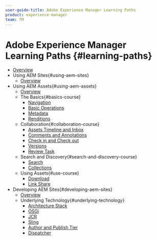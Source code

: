 ```yaml
---
user-guide-title: Adobe Experience Manager Learning Paths
product: experience-manager
team: TM
---
```


# Adobe Experience Manager Learning Paths {#learning-paths}

+ [Overview](./overview.md)
+ Using AEM Sites{#using-aem-sites}
  + [Overview](using-aem-sites/overview.md)
+ Using AEM Assets{#using-aem-assets}
  + [Overview](using-aem-assets/overview.md)
  + The Basics{#basics-course}
    + [Navigation](using-aem-assets/basics/navigation.md)
    + [Basic Operations](using-aem-assets/basics/basic-operations.md)
    + [Metadata](using-aem-assets/basics/metadata.md)
    + [Renditions](using-aem-assets/basics/renditions.md)
  + Collaboration{#collaboration-course}
    + [Assets Timeline and Inbox](using-aem-assets/collaboration/timeline-and-inbox.md)
    + [Comments and Annotations](using-aem-assets/collaboration/comments-and-annotations.md)
    + [Check in and Check out](using-aem-assets/collaboration/check-in-and-check-out.md)
    + [Versions](using-aem-assets/collaboration/versions.md)
    + [Review Task](using-aem-assets/collaboration/review-task.md)
  + Search and Discovery{#search-and-discovery-course}
    + [Search](using-aem-assets/search-and-discovery/search.md)
    + [Collections](using-aem-assets/search-and-discovery/collections.md)
  + Using Assets{#use-course}
    + [Download](using-aem-assets/usage/download.md)
    + [Link Share](using-aem-assets/usage/link-share.md)
+ Developing AEM Sites{#developing-aem-sites}
  + [Overview](./developing-aem-sites/overview.md)
  + Underlying Technology{#underlying-technology}
    + [Architecture Stack](./developing-aem-sites/underlying-technology/architecture-stack.md)
    + [OSGi](./developing-aem-sites/underlying-technology/introduction-osgi.md)
    + [JCR](./developing-aem-sites/underlying-technology/introduction-jcr.md)
    + [Sling](./developing-aem-sites/underlying-technology/introduction-sling.md)
    + [Author and Publish Tier](./developing-aem-sites/underlying-technology/author-publish-tier.md)
    + [Dispatcher](./developing-aem-sites/underlying-technology/introduction-dispatcher.md)
